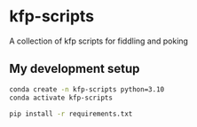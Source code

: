 # kfp-scripts

A collection of kfp scripts for fiddling and poking

## My development setup

```bash
conda create -n kfp-scripts python=3.10
conda activate kfp-scripts

pip install -r requirements.txt
```